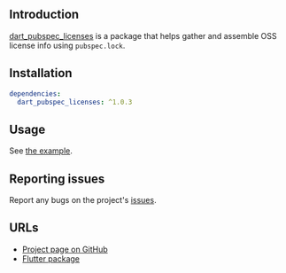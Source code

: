 ## Introduction

[dart_pubspec_licenses](https://pub.dev/packages/dart_pubspec_licenses) is a package that helps gather and assemble OSS license info using `pubspec.lock`.

## Installation
```yaml
dependencies:
  dart_pubspec_licenses: ^1.0.3
```

## Usage

See [the example](https://pub.dev/packages/dart_pubspec_licenses/example).

## Reporting issues

Report any bugs on the project's [issues](https://github.com/espresso3389/flutter_oss_licenses/issues).

## URLs

- [Project page on GitHub](https://github.com/espresso3389/flutter_oss_licenses)
- [Flutter package](https://pub.dev/packages/flutter_oss_licenses)
